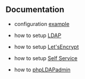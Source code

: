 ## Documentation

- configuration [example](https://github.com/badassops/ldap-tool-go/blob/main/docs/example/config.ini)

- how to setup [LDAP](https://github.com/badassops/ldap-tool-go/blob/main/docs/ldap/README.md)

- how to setup [Let'sEncrypt](https://github.com/badassops/ldap-tool-go/blob/main/docs/letsEncrypt/README.md)

- how to setup [Self Service](https://github.com/badassops/ldap-tool-go/blob/main/docs/selfService/README.md)

- how to [phpLDAPadmin](https://github.com/badassops/ldap-tool-go/blob/main/docs/phpLDAPadmin/README.md)
